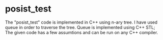 # posist_test

The "posist_test" code is implemented in C++ using n-ary tree.
I have used queue in order to traverse the tree. Queue is implemented using C++ STL;
The given code has a few assumtions and can be run on any C++ compiler.
